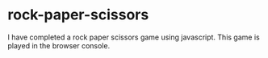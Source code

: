 # rock-paper-scissors

I have completed a rock paper scissors game using javascript. This game is played in the browser console. 